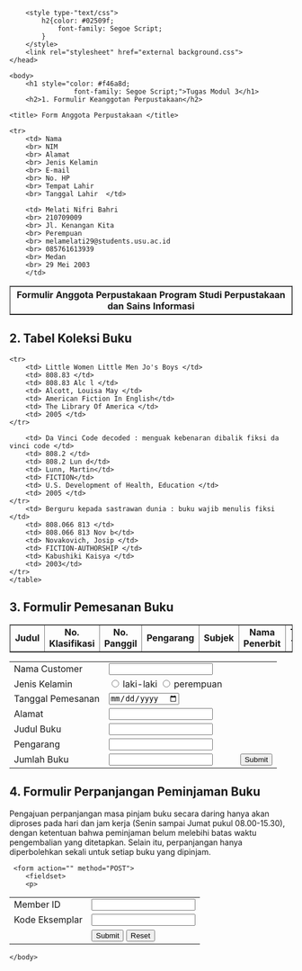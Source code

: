 <!DOCTYPE html>
<html>
    <head>
	    <title>TUGAS MODUL 2</title>
        
        <style type-"text/css">
            h2{color: #02509f;
                font-family: Segoe Script;
            }
        </style>
        <link rel="stylesheet" href="external background.css">
    </head>

    <body>
        <h1 style="color: #f46a8d;
                    font-family: Segoe Script;">Tugas Modul 3</h1>
        <h2>1. Formulir Keanggotan Perpustakaan</h2>
<table border="1" >

	<title> Form Anggota Perpustakaan </title>

<th colspan="2"> Formulir Anggota Perpustakaan Program Studi Perpustakaan dan Sains Informasi </th>

	<tr>
		<td> Nama			
		<br> NIM 			
		<br> Alamat			
		<br> Jenis Kelamin 	
		<br> E-mail 			
		<br> No. HP			
		<br> Tempat Lahir 	
		<br> Tanggal Lahir 	</td>
		
		<td> Melati Nifri Bahri
		<br> 210709009
		<br> Jl. Kenangan Kita
		<br> Perempuan
		<br> melamelati29@students.usu.ac.id
		<br> 085761613939
		<br> Medan
		<br> 29 Mei 2003
		</td>
		
</tr>
		
</table>

<h2>2. Tabel Koleksi Buku</h2>
<table border="1">
    <tr>
        <td style="text-align:center"> <b> Judul </b> </td>
        <td style="text-align:center"> <b> No. Klasifikasi </b> </td>
        <td style="text-align:center"> <b> No. Panggil </b> </td>
        <td style="text-align:center"> <b> Pengarang </b> </td>
        <td style="text-align:center"> <b> Subjek </b> </td>
        <td style="text-align:center"> <b> Nama Penerbit </b> </td>
        <td style="text-align:center"> <b> Tahun Terbit </b> </td> 
    </tr>

    <tr>
        <td> Little Women Little Men Jo's Boys </td>
        <td> 808.83 </td>
        <td> 808.83 Alc l </td>
        <td> Alcott, Louisa May </td>
        <td> American Fiction In English</td>
        <td> The Library Of America </td>
        <td> 2005 </td>
    </tr>
    
        <td> Da Vinci Code decoded : menguak kebenaran dibalik fiksi da vinci code </td>
        <td> 808.2 </td>
        <td> 808.2 Lun d</td>
        <td> Lunn, Martin</td>
        <td> FICTION</td>
        <td> U.S. Development of Health, Education </td>
        <td> 2005 </td>
	</tr>
		<td> Berguru kepada sastrawan dunia : buku wajib menulis fiksi </td>
        <td> 808.066 813 </td>
        <td> 808.066 813 Nov b</td>
        <td> Novakovich, Josip </td>
        <td> FICTION-AUTHORSHIP </td>
        <td> Kabushiki Kaisya </td>
        <td> 2003</td>
    </tr>
    </table>

<h2>3. Formulir Pemesanan Buku</h2>
<table>
    <tr>
       <td>Nama Customer</td>
        <td><input type ="text"></td>
    </tr>
      <tr>
        <td>Jenis Kelamin</td>
        <td><input type="radio" name="jk"> laki-laki
            <input type="radio" name="jk"> perempuan 
        </td>
    </tr>
    <tr>
           <td>Tanggal Pemesanan</td>
           <td><input type="date" name="tanggal"/></td>
  </tr>
  <tr>
        <td> <label>Alamat</legend>
          <td> <input type="text" name="name"/></td>
      </tr>
      <tr>
          <td><label>Judul Buku</label> </td>
          <td><input type="text" name="name"/></td>
      </tr>
    <tr>
      <td>	<label>Pengarang</label></td>
      <td> <input type="text" name="name"/></td>
  </tr>
  <tr>
          <td><label>Jumlah Buku</label></td>
          <td><input type="text" name="name"/></td>
      <td></td>
      <td>
            <input type="submit" value="Submit">
       </td>
   </tr>
  </table>
   </p>
  </fieldset>
  </form>

  <title>FORMULIR PERPANJANGAN BUKU</title>
</head>
</body>
<h2>4. Formulir Perpanjangan Peminjaman Buku</h2>
	<p> Pengajuan perpanjangan masa pinjam buku secara daring hanya akan diproses pada hari dan jam kerja (Senin sampai Jumat pukul 08.00-15.30), dengan ketentuan bahwa peminjaman belum melebihi batas waktu pengembalian yang ditetapkan. Selain itu, perpanjangan hanya diperbolehkan sekali untuk setiap buku yang dipinjam. </p>
	
	 <form action="" method="POST">
        <fieldset>
        <p>
   <table>
      <tr>
         <td>Member ID</td>
         <td><input type ="text"></td>
      </tr>
        <tr>
            <td> Kode Eksemplar</td>
            <td><input type = "text"></td>
            </tr> 
            <tr>
              <td></td>
           <td><input type="submit" value="Submit">
               <input type="reset" value="Reset">
            </td>
        </tr>
      </table>
        </p>
 </fieldset>
</body>



    </body>
</html>

